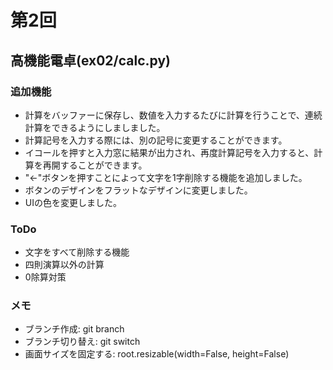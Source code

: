 # 第2回
## 高機能電卓(ex02/calc.py)
### 追加機能
- 計算をバッファーに保存し、数値を入力するたびに計算を行うことで、連続計算をできるようにしましました。
-  計算記号を入力する際には、別の記号に変更することができます。
-  イコールを押すと入力窓に結果が出力され、再度計算記号を入力すると、計算を再開することができます。
- "<-"ボタンを押すことによって文字を1字削除する機能を追加しました。
- ボタンのデザインをフラットなデザインに変更しました。
- UIの色を変更しました。
### ToDo
- 文字をすべて削除する機能
- 四則演算以外の計算
- 0除算対策
### メモ
- ブランチ作成: git branch <branch>
- ブランチ切り替え: git switch <branch>
- 画面サイズを固定する: root.resizable(width=False, height=False)

